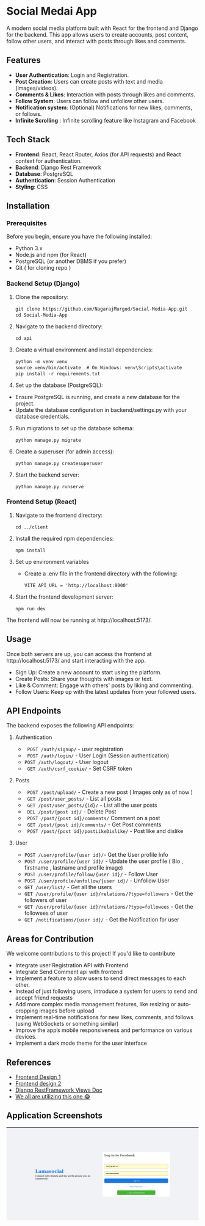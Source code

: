 # Social Medai App
A modern social media platform built with React for the frontend and Django for the backend. This app allows users to create accounts, post content, follow other users, and interact with posts through likes and comments.

## Features

- **User Authentication**: Login and Registration.
- **Post Creation**: Users can create posts with text and media (images/videos).
- **Comments & Likes**: Interaction with posts through likes and comments.
- **Follow System**: Users can follow and unfollow other users.
- **Notification system**: (Optional) Notifications for new likes, comments, or follows.
- **Infinite Scrolling** : Infinite scrolling feature like Instagram and Facebook


## Tech Stack

- **Frontend**: React, React Router, Axios (for API requests) and React context for authentication.
- **Backend**: Django Rest Framework
- **Database**: PostgreSQL 
- **Authentication**: Session Authentication
- **Styling**: CSS

## Installation
### Prerequisites

Before you begin, ensure you have the following installed:

- Python 3.x
- Node.js and npm (for React)
- PostgreSQL (or another DBMS if you prefer)
- Git ( for cloning repo )

### Backend Setup (Django)
1. Clone the repository:

    ``` 
    git clone https://github.com/NagarajMurgod/Social-Media-App.git 
    cd Social-Media-App
    ```
2. Navigate to the backend directory:

    ``` 
    cd api 
    ```

3. Create a virtual environment and install dependencies:

    ```
    python -m venv venv
    source venv/bin/activate  # On Windows: venv\Scripts\activate
    pip install -r requirements.txt
    ```
4. Set up the database (PostgreSQL):

- Ensure PostgreSQL is running, and create a new database for the project.
- Update the database configuration in backend/settings.py with your database credentials.

5. Run migrations to set up the database schema:

    ```
    python manage.py migrate
    ```
6. Create a superuser (for admin access):

    ```
    python manage.py createsuperuser
    ```
7. Start the backend server:

    ```
    python manage.py runserve
    ```

### Frontend Setup (React)

1. Navigate to the frontend directory:

    ```
    cd ../client
    ```
2. Install the required npm dependencies:

    ```
    npm install
    ```
3. Set up environment variables
    - Create a .env file in the frontend directory with the following:

        ```
        VITE_API_URL = 'http://localhost:8000'
        ```
4. Start the frontend development server:

    ```
    npm run dev
    ```

The frontend will now be running at http://localhost:5173/.

## Usage

Once both servers are up, you can access the frontend at http://localhost:5173/ and start interacting with the app.

- Sign Up: Create a new account to start using the platform.
- Create Posts: Share your thoughts with images or text.
- Like & Comment: Engage with others' posts by liking and commenting.
- Follow Users: Keep up with the latest updates from your followed users.

## API Endpoints

The backend exposes the following API endpoints:
1. Authentication
    - ``` POST /auth/signup/``` - user registration
    - ``` POST /auth/login/``` - User Login (Session authentication)
    - ``` POST /auth/logout/ ``` - User logout
    - ``` GET /auth/csrf_cookie/``` - Set CSRF token

2. Posts
    - ``` POST /post/upload/``` - Create a new post ( Images only as of now )
    - ``` GET /post/user_posts/``` - List all  posts
    - ``` GET /post/user_posts/{id}/``` - List all the user posts
    - ``` DEL /post/{post id}/``` - Delete Post
    - ``` POST /post/{post id}/comments/``` Comment on a post
    - ``` GET /post/{post id}/comments/``` - Get Post comments
    - ``` POST /post/{post id}/postLikeDislike/``` - Post like and dislike

3. User
    - ``` POST /user/profile/{user id}/ ```- Get the User profile Info
    - ``` POST /user/profile/{user id}/ ``` - Update the user profile ( Bio , firstname , lastname and profile image)
    - ``` POST /user/profile/follow/{user id}/ ``` - Follow User
    - ``` POST /user/profile/unfollow/{user id}/ ``` - Unfollow User
    - ``` GET /user/list/ ``` - Get all the users
    - ``` GET /user/profile/{user id}/relations/?type=followers ``` - Get the followers of user
    - ``` GET /user/profile/{user id}/relations/?type=followees ``` - Get the followees of user
    - ``` GET /notifications/{user id}/ ``` - Get the Notification for user

## Areas for Contribution
We welcome contributions to this project! If you'd like to contribute

- Integrate user Registration API with Frontend
- Integrate Send Comment api with frontend
- Implement a feature to allow users to send direct messages to each other.
- Instead of just following users, introduce a system for users to send and accept friend requests
- Add more complex media management features, like resizing or auto-cropping images before upload
- Implement real-time notifications for new likes, comments, and follows (using WebSockets or something similar)
- Improve the app’s mobile responsiveness and performance on various devices.
- Implement a dark mode theme for the user interface

## References

- [Frontend Design 1](https://www.youtube.com/watch?v=zM93yZ_8SvE&list=PLj-4DlPRT48nfYgDK00oTjlDF4O0ZZyG8)
- [Frontend design 2](https://www.youtube.com/watch?v=pFHyZvVxce0&list=PLj-4DlPRT48nfYgDK00oTjlDF4O0ZZyG8&index=2)
- [Django RestFramework Views Doc](https://www.cdrf.co/)
- [We all are utilizing this one 😂](https://chatgpt.com/)

## Application Screenshots

![](./Images/login.png)
